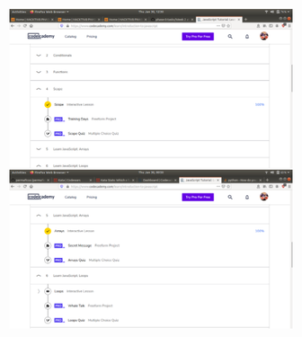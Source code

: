 ![codecademy_js_syllabus_4](/Week%203/cademy/cademy_sil_4.png)
![codecademy_js_syllabus_5](/Week%203/cademy/cademy-sil-5-array.png)